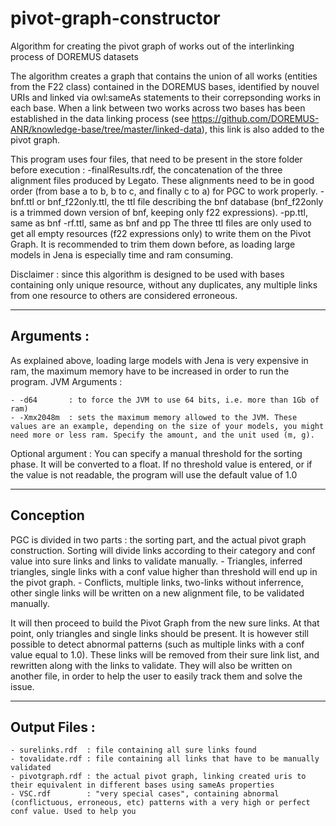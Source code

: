 # pivot-graph-constructor
Algorithm for creating the pivot graph of works out of the interlinking process of DOREMUS datasets

The algorithm creates a graph that contains the union of all works (entities from the F22 class) contained in the DOREMUS bases, identified by nouvel URIs and linked via owl:sameAs statements to their correpsonding works in each base. When a link between two works across two bases has been established in the data linking process (see https://github.com/DOREMUS-ANR/knowledge-base/tree/master/linked-data), this link is also added to the pivot graph. 


This program uses four files, that need to be present in the store folder before execution :
	-finalResults.rdf, the concatenation of the three alignment files produced by Legato. These alignments need to be in good order (from base a to 	b, b to c, and finally c to a) for PGC to work properly.
	-bnf.ttl or bnf_f22only.ttl, the ttl file describing the bnf database (bnf_f22only is a trimmed down version of bnf, keeping only f22 expressions).
	-pp.ttl, same as bnf 
	-rf.ttl, same as bnf and pp
The three ttl files are only used to get all empty resources (f22 expressions only) to write them on the Pivot Graph. It is recommended to trim them down before, as loading large models in Jena is especially time and ram consuming.

Disclaimer : since this algorithm is designed to be used with bases containing only unique resource, without any duplicates, any multiple links from one resource to others are considered erroneous.

----------------
Arguments : 
----------------

As explained above, loading large models with Jena is very expensive in ram, the maximum memory have to be increased in order to run the program.
JVM Arguments : 

	- -d64       : to force the JVM to use 64 bits, i.e. more than 1Gb of ram)
	- -Xmx2048m  : sets the maximum memory allowed to the JVM. These values are an example, depending on the size of your models, you might need more or less ram. Specify the amount, and the unit used (m, g).

Optional argument : 
	You can specify a manual threshold for the sorting phase. It will be converted to a float. If no threshold value is entered, or if the value is not readable, the program will use the default value of 1.0


----------------
Conception
----------------

PGC is divided in two parts : the sorting part, and the actual pivot graph construction. 
Sorting will divide links according to their category and conf value into sure links and links to validate manually. 
	- Triangles, inferred triangles, single links with a conf value higher than threshold will end up in the pivot graph.
	- Conflicts, multiple links, two-links without inferrence, other single links will be written on a new alignment file, to be validated manually.

It will then proceed to build the Pivot Graph from the new sure links. At that point, only triangles and single links should be present. It is however still possible to detect abnormal patterns (such as multiple links with a conf value equal to 1.0). These links will be removed from their sure link list, and rewritten along with the links to validate. They will also be written on another file, in order to help the user to easily track them and solve the issue. 


----------------
Output Files : 
----------------

	- surelinks.rdf  : file containing all sure links found
	- tovalidate.rdf : file containing all links that have to be manually validated
	- pivotgraph.rdf : the actual pivot graph, linking created uris to their equivalent in different bases using sameAs properties
	- VSC.rdf        : "very special cases", containing abnormal (conflictuous, erroneous, etc) patterns with a very high or perfect conf value. Used to help you 
